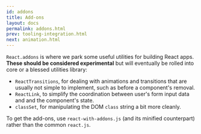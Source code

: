 ```yaml
---
id: addons
title: Add-ons
layout: docs
permalink: addons.html
prev: tooling-integration.html
next: animation.html
---
```


`React.addons` is where we park some useful utilities for building React apps. **These should be considered experimental** but will eventually be rolled into core or a blessed utilities library:

- `ReactTransitions`, for dealing with animations and transitions that are usually not simple to implement, such as before a component's removal.
- `ReactLink`, to simplify the coordination between user's form input data and and the component's state.
- `classSet`, for manipulating the DOM `class` string a bit more cleanly.

To get the add-ons, use `react-with-addons.js` (and its minified counterpart) rather than the common `react.js`.
